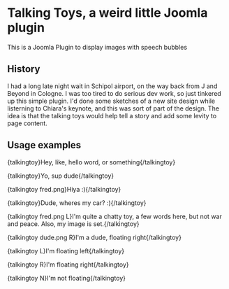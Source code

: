 # Talking Toys, a weird little Joomla plugin
This is a Joomla Plugin to display images with speech bubbles

## History
I had a long late night wait in Schipol airport, on the way back from J and Beyond in Cologne.  I was too tired to do serious dev work, so just tinkered up this simple plugin.  I'd done some sketches of a new site design while listerning to Chiara's keynote, and this was sort of part of the design.  The idea is that the talking toys would help tell a story and add some levity to page content.

## Usage examples

{talkingtoy}Hey, like, hello word, or something{/talkingtoy}

{talkingtoy}Yo, sup dude{/talkingtoy}

{talkingtoy fred.png}Hiya :){/talkingtoy}

{talkingtoy}Dude, wheres my car? :){/talkingtoy}

{talkingtoy fred.png L}I'm quite a chatty toy, a few words here, but not war and peace.  Also, my image is set.{/talkingtoy}

{talkingtoy dude.png R}I'm a dude, floating right{/talkingtoy}

{talkingtoy L}I'm floating left{/talkingtoy}

{talkingtoy R}I'm floating right{/talkingtoy}

{talkingtoy N}I'm not floating{/talkingtoy}